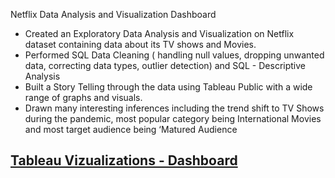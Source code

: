  Netflix Data Analysis and Visualization Dashboard
 
- Created an Exploratory Data Analysis and Visualization  on Netflix dataset containing data about its TV shows and Movies.
- Performed  SQL Data Cleaning ( handling null values, dropping unwanted data, correcting data types, outlier detection) and SQL - Descriptive Analysis
- Built a Story Telling  through the data using Tableau Public with a wide range of graphs and visuals.
- Drawn many interesting inferences including the trend shift to TV Shows during the pandemic,  most popular category being International Movies and most target audience being ‘Matured Audience

## [Tableau Vizualizations - Dashboard](https://public.tableau.com/app/profile/rajalakshmi.gnanasekaran/viz/NetflixDataAnalysisVisualization/NetflixDataAnalysisandVisualization)
